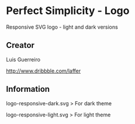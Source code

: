 # Perfect Simplicity - Logo
 Responsive SVG logo - light and dark versions
 

## Creator
 Luis Guerreiro

 http://www.dribbble.com/laffer

## Information
 logo-responsive-dark.svg > For dark theme

 logo-responsive-light.svg > For light theme

